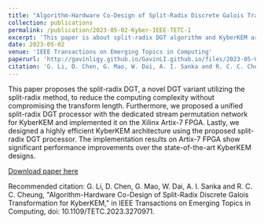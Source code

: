 ```yaml
---
title: "Algorithm-Hardware Co-Design of Split-Radix Discrete Galois Transformation for KyberKEM"
collection: publications
permalink: /publication/2023-05-02-Kyber-IEEE-TETC-1
excerpt: 'This paper is about split-radix DGT algorithm and KyberKEM architecture.'
date: 2023-05-02
venue: 'IEEE Transactions on Emerging Topics in Computing'
paperurl: 'http://gavinligy.github.io/GavinLI.github.io/files/2023-05-02-Kyber-IEEE-TETC-1.pdf'
citation: 'G. Li, D. Chen, G. Mao, W. Dai, A. I. Sanka and R. C. C. Cheung, "Algorithm-Hardware Co-Design of Split-Radix Discrete Galois Transformation for KyberKEM," in IEEE Transactions on Emerging Topics in Computing, doi: 10.1109/TETC.2023.3270971.'
---
```

This paper proposes the split-radix DGT, a novel DGT variant utilizing the split-radix method, to reduce the computing complexity without compromising the transform length. Furthermore, we proposed a unified split-radix DGT processor with the dedicated stream permutation network for KyberKEM and implemented it on the Xilinx Artix-7 FPGA. Lastly, we designed a highly efficient KyberKEM architecture using the proposed split-radix DGT processor. The implementation results on Artix-7 FPGA show significant performance improvements over the state-of-the-art KyberKEM designs.

[Download paper here](http://gavinligy.github.io/GavinLI.github.io/files/2023-05-02-Kyber-IEEE-TETC-1.pdf)

Recommended citation: G. Li, D. Chen, G. Mao, W. Dai, A. I. Sanka and R. C. C. Cheung, "Algorithm-Hardware Co-Design of Split-Radix Discrete Galois Transformation for KyberKEM," in IEEE Transactions on Emerging Topics in Computing, doi: 10.1109/TETC.2023.3270971.